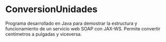 # ConversionUnidades
Programa desarrollado en Java para demostrar la estructura y funcionamiento de un servicio web SOAP con JAX-WS. Permite convertir centímetros a pulgadas y viceversa. 
